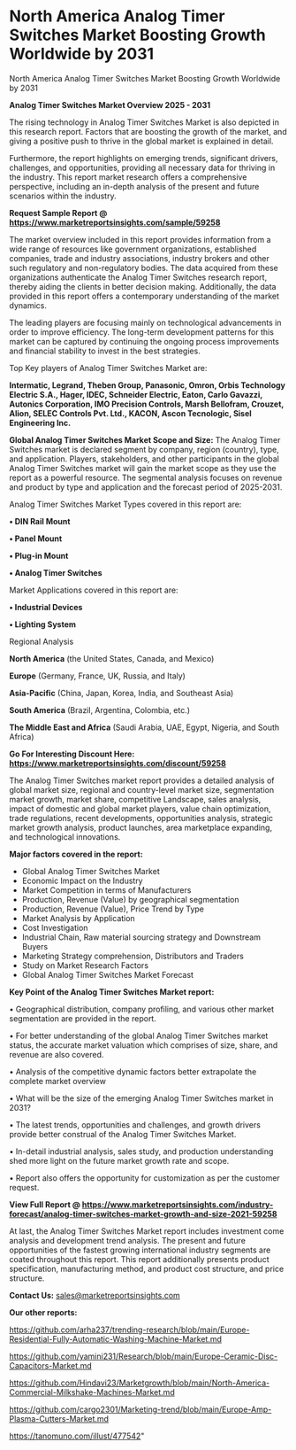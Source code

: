 # North America Analog Timer Switches Market Boosting Growth Worldwide by 2031
North America Analog Timer Switches Market Boosting Growth Worldwide by 2031

<Strong> Analog Timer Switches Market Overview 2025 - 2031</strong>

The rising technology in Analog Timer Switches Market is also depicted in this research report. Factors that are boosting the growth of the market, and giving a positive push to thrive in the global market is explained in detail.

Furthermore, the report highlights on emerging trends, significant drivers, challenges, and opportunities, providing all necessary data for thriving in the industry. This report market research offers a comprehensive perspective, including an in-depth analysis of the present and future scenarios within the industry.

<strong>Request Sample Report @ <a href=https://www.marketreportsinsights.com/sample/59258>https://www.marketreportsinsights.com/sample/59258</a></strong>

The market overview included in this report provides information from a wide range of resources like government organizations, established companies, trade and industry associations, industry brokers and other such regulatory and non-regulatory bodies. The data acquired from these organizations authenticate the Analog Timer Switches research report, thereby aiding the clients in better decision making. Additionally, the data provided in this report offers a contemporary understanding of the market dynamics.

The leading players are focusing mainly on technological advancements in order to improve efficiency. The long-term development patterns for this market can be captured by continuing the ongoing process improvements and financial stability to invest in the best strategies.

Top Key players of Analog Timer Switches Market are:

<strong>Intermatic, Legrand, Theben Group, Panasonic, Omron, Orbis Technology Electric S.A., Hager, IDEC, Schneider Electric, Eaton, Carlo Gavazzi, Autonics Corporation, IMO Precision Controls, Marsh Bellofram, Crouzet, Alion, SELEC Controls Pvt. Ltd., KACON, Ascon Tecnologic, Sisel Engineering Inc.</strong>

<strong><b>Global Analog Timer Switches Market Scope and Size:</b></strong>
The Analog Timer Switches market is declared segment by company, region (country), type, and application. Players, stakeholders, and other participants in the global Analog Timer Switches market will gain the market scope as they use the report as a powerful resource. The segmental analysis focuses on revenue and product by type and application and the forecast period of 2025-2031.

Analog Timer Switches Market Types covered in this report are:

<strong>• DIN Rail Mount

• Panel Mount

• Plug-in Mount

• Analog Timer Switches</strong>

Market Applications covered in this report are:

<strong>• Industrial Devices

• Lighting System</strong> 

Regional Analysis

<strong>North America</strong> (the United States, Canada, and Mexico)

<strong>Europe</strong> (Germany, France, UK, Russia, and Italy)

<strong>Asia-Pacific</strong> (China, Japan, Korea, India, and Southeast Asia)

<strong>South America</strong> (Brazil, Argentina, Colombia, etc.)

<strong>The Middle East and Africa</strong> (Saudi Arabia, UAE, Egypt, Nigeria, and South Africa)

<strong>Go For Interesting Discount Here: <a href=https://www.marketreportsinsights.com/discount/59258>https://www.marketreportsinsights.com/discount/59258</a></strong>

The Analog Timer Switches market report provides a detailed analysis of global market size, regional and country-level market size, segmentation market growth, market share, competitive Landscape, sales analysis, impact of domestic and global market players, value chain optimization, trade regulations, recent developments, opportunities analysis, strategic market growth analysis, product launches, area marketplace expanding, and technological innovations.

<strong><b>Major factors covered in the report:</b></strong>
<ul>
  <li>Global Analog Timer Switches Market </li>
  <li>Economic Impact on the Industry</li>
  <li>Market Competition in terms of Manufacturers</li>
  <li>Production, Revenue (Value) by geographical segmentation</li>
  <li>Production, Revenue (Value), Price Trend by Type</li>
  <li>Market Analysis by Application</li>
  <li>Cost Investigation</li>
  <li>Industrial Chain, Raw material sourcing strategy and Downstream Buyers</li>
  <li>Marketing Strategy comprehension, Distributors and Traders</li>
  <li>Study on Market Research Factors</li>
  <li>Global Analog Timer Switches Market Forecast</li>
</ul>

<strong><b>Key Point of the Analog Timer Switches Market report:</b></strong>

• Geographical distribution, company profiling, and various other market segmentation are provided in the report.

• For better understanding of the global Analog Timer Switches market status, the accurate market valuation which comprises of size, share, and revenue are also covered.

• Analysis of the competitive dynamic factors better extrapolate the complete market overview

• What will be the size of the emerging Analog Timer Switches market in 2031?

• The latest trends, opportunities and challenges, and growth drivers provide better construal of the Analog Timer Switches Market.

• In-detail industrial analysis, sales study, and production understanding shed more light on the future market growth rate and scope.

• Report also offers the opportunity for customization as per the customer request.

<strong><b>View Full Report @ <a href=https://www.marketreportsinsights.com/industry-forecast/analog-timer-switches-market-growth-and-size-2021-59258>https://www.marketreportsinsights.com/industry-forecast/analog-timer-switches-market-growth-and-size-2021-59258</a></b></strong>


At last, the Analog Timer Switches Market report includes investment come analysis and development trend analysis. The present and future opportunities of the fastest growing international industry segments are coated throughout this report. This report additionally presents product specification, manufacturing method, and product cost structure, and price structure.

<strong>Contact Us:</strong>
sales@marketreportsinsights.com

<strong>Our other reports:</strong>

<a href=https://github.com/arha237/trending-research/blob/main/Europe-Residential-Fully-Automatic-Washing-Machine-Market.md>https://github.com/arha237/trending-research/blob/main/Europe-Residential-Fully-Automatic-Washing-Machine-Market.md</a>

<a href=https://github.com/yamini231/Research/blob/main/Europe-Ceramic-Disc-Capacitors-Market.md>https://github.com/yamini231/Research/blob/main/Europe-Ceramic-Disc-Capacitors-Market.md</a>

<a href=https://github.com/Hindavi23/Marketgrowth/blob/main/North-America-Commercial-Milkshake-Machines-Market.md>https://github.com/Hindavi23/Marketgrowth/blob/main/North-America-Commercial-Milkshake-Machines-Market.md</a>

<a href=https://github.com/cargo2301/Marketing-trend/blob/main/Europe-Amp-Plasma-Cutters-Market.md>https://github.com/cargo2301/Marketing-trend/blob/main/Europe-Amp-Plasma-Cutters-Market.md</a>

<a href=https://tanomuno.com/illust/477542>https://tanomuno.com/illust/477542</a>"
